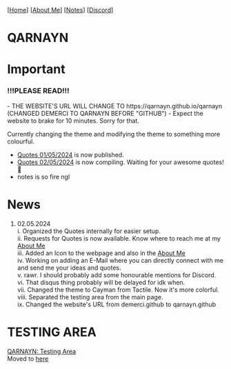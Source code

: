 <link rel="icon" href="favicon.ico">

[[Home](index.md)] [[About Me](ABOUT.md)] [[Notes](NOTES.md)] [[Discord](DISCORD.md)]

# QARNAYN

# Important

<h3>!!!PLEASE READ!!!</h3>
- THE WEBSITE'S URL WILL CHANGE TO https://qarnayn.github.io/qarnayn (CHANGED DEMERCI TO QARNAYN BEFORE "GITHUB")
- Expect the website to brake for 10 minutes. Sorry for that.

Currently changing the theme and modifying the theme to something more colourful.
- [Quotes 01/05/2024](/quotes/01052024.md) is now published.
- [Quotes 02/05/2024](/quotes/02052024/02052024.md) is now compiling. Waiting for your awesome quotes! 🌠
- notes is so fire ngl

# News
1. 02.05.2024   
   i. Organized the Quotes internally for easier setup.   
   ii. Requests for Quotes is now available. Know where to reach me at my [About Me](ABOUT.md)    
   iii. Added an Icon to the webpage and also in the [About Me](ABOUT.md)     
   iv. Working on adding an E-Mail where you can directly connect with me and send me your ideas and quotes.     
   v. rawr. I should probably add some honourable mentions for Discord.     
   vi. That disqus thing probably will be delayed for idk when.    
   vii. Changed the theme to Cayman from Tactile. Now it's more colorful.    
   viii. Separated the testing area from the main page.       
   ix. Changed the website's URL from demerci.github to qarnayn.github

# TESTING AREA
[QARNAYN: Testing Area](/test/testzone.md)   
Moved to [here](/test/testzone.md)
